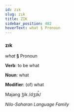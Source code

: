 ```yaml
---
id: zık
slug: zık
title: ZIK
sidebar_position: 482
hoverText: what § Pronoun
---
```


### zık

*what* **§** Pronoun

**Verb**: to be what

**Noun**: what

**Modifier**: (of) what

Majang ǯík /dʒɪk̚/

*Nilo-Saharan Language Family*